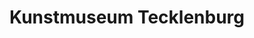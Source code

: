 ---
title: "Kunstmuseum Tecklenburg"
url: /tecklenburg/kunstmuseum-tecklenburg/
shop: Leerstehend
---
